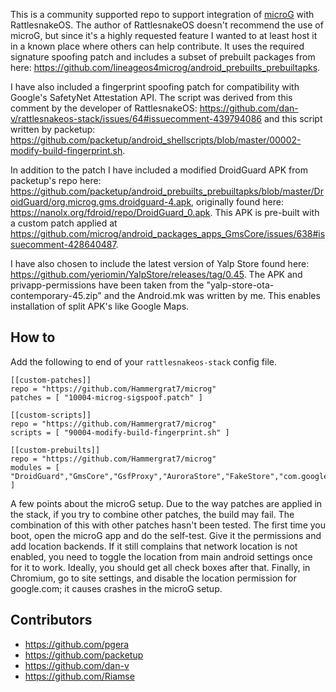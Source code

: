 This is a community supported repo to support integration of [microG](https://microg.org/) with RattlesnakeOS. The author of RattlesnakeOS doesn't recommend the use of microG, but since it's a highly requested feature I wanted to at least host it in a known place where others can help contribute. It uses the required signature spoofing patch and includes a subset of prebuilt packages from here: https://github.com/lineageos4microg/android_prebuilts_prebuiltapks.

I have also included a fingerprint spoofing patch for compatibility with Google's SafetyNet Attestation API. The script was derived from this comment by the developer of RattlesnakeOS: https://github.com/dan-v/rattlesnakeos-stack/issues/64#issuecomment-439794086 and this script written by packetup: https://github.com/packetup/android_shellscripts/blob/master/00002-modify-build-fingerprint.sh.

In addition to the patch I have included a modified DroidGuard APK from packetup's repo here: https://github.com/packetup/android_prebuilts_prebuiltapks/blob/master/DroidGuard/org.microg.gms.droidguard-4.apk, originally found here: https://nanolx.org/fdroid/repo/DroidGuard_0.apk. This APK is pre-built with a custom patch applied at https://github.com/microg/android_packages_apps_GmsCore/issues/638#issuecomment-428640487.

I have also chosen to include the latest version of Yalp Store found here: https://github.com/yeriomin/YalpStore/releases/tag/0.45. The APK and privapp-permissions have been taken from the "yalp-store-ota-contemporary-45.zip" and the Android.mk was written by me. This enables installation of split APK's like Google Maps.

## How to
Add the following to end of your `rattlesnakeos-stack` config file.
```
[[custom-patches]]
repo = "https://github.com/Hammergrat7/microg"
patches = [ "10004-microg-sigspoof.patch" ]

[[custom-scripts]]
repo = "https://github.com/Hammergrat7/microg"
scripts = [ "90004-modify-build-fingerprint.sh" ]

[[custom-prebuilts]]
repo = "https://github.com/Hammergrat7/microg"
modules = [ "DroidGuard","GmsCore","GsfProxy","AuroraStore","FakeStore","com.google.android.maps.jar" ]
```

A few points about the microG setup. Due to the way patches are applied in the stack, if you try to combine other patches, the build may fail. The combination of this with other patches hasn't been tested. The first time you boot, open the microG app and do the self-test. Give it the permissions and add location backends. If it still complains that network location is not enabled, you need to toggle the location from main android settings once for it to work. Ideally, you should get all check boxes after that. Finally, in Chromium, go to site settings, and disable the location permission for google.com; it causes crashes in the microG setup.

## Contributors
* https://github.com/pgera
* https://github.com/packetup
* https://github.com/dan-v
* https://github.com/Riamse
